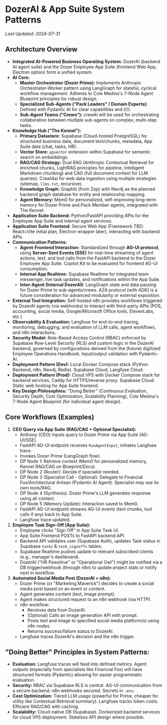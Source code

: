 # DozerAI & App Suite System Patterns

*Last Updated: 2024-07-31*

## Architecture Overview

- **Integrated AI-Powered Business Operating System:** DozerAI (backend AI agent suite) and the Dozer Employee App Suite (frontend Web App, Electron option) form a unified system.
- **AI Core:**
    - **Master Orchestrator (Dozer Prime):** Implements Anthropic Orchestrator-Worker pattern using LangGraph for stateful, cyclical workflow management. Adheres to Cole Medina's 7-Node Agent Blueprint principles for robust design.
    - **Specialized Sub-Agents ("Pack Leaders" / Domain Experts):** Defined with Pydantic AI for clear capabilities and I/O.
    - **Sub-Agent Teams ("Crews"):** crewAI will be used for orchestrating collaboration between multiple sub-agents on complex, multi-step tasks.
- **Knowledge Hub ("The Kennel"):**
    - **Primary Datastore:** Supabase (Cloud-hosted PostgreSQL) for structured business data, document text/chunks, metadata, App Suite data (chat, tasks, HR).
    - **Vector Store:** `pgvector` extension within Supabase for semantic search on embeddings.
    - **RAG/CAG Strategy:** Dual RAG (Anthropic Contextual Retrieval for enriched chunks, LightRAG principles for pipeline, intelligent Markdown chunking) and CAG (full document context for LLM queries). Crawl4ai for web data ingestion using multiple strategies (sitemap, `llms.txt`, recursive).
    - **Knowledge Graph:** Graphiti (from Zep) with Neo4j as the planned backend graph database for entity and relationship mapping.
    - **Agent Memory:** Mem0 for personalized, self-improving long-term memory for Dozer Prime and Pack Member agents, integrated with The Kennel.
- **Application Suite Backend:** Python/FastAPI providing APIs for the Employee App Suite and internal agent services.
- **Application Suite Frontend:** Secure Web App (Framework TBD: React+Vite initial plan, Electron wrapper later), interacting with backend APIs.
- **Communication Patterns:**
    - **Agent-Frontend Interaction:** Standardized through **AG-UI protocol**, using **Server-Sent Events (SSE)** for real-time streaming of agent actions, text, and tool calls from the FastAPI backend to the Dozer Employee App Suite. Copilot Kit to be evaluated for frontend AG-UI consumption.
    - **Internal App Realtime:** Supabase Realtime for integrated team messenger, live task updates, and notifications within the App Suite.
    - **Inter-Agent (Internal DozerAI):** LangGraph state and data passing for Dozer Prime to sub-agents/crews. A2A protocol (with ADK) is a future consideration for advanced modularity or external exposition.
- **External Tool Integration:** Self-hosted n8n provides workflows triggered by DozerAI agents (via webhooks) to interact with third-party APIs (POS, accounting, social media, Google/Microsoft Office tools, ElevenLabs, etc.).
- **Observability & Evaluation:** Langfuse for end-to-end tracing, monitoring, debugging, and evaluation of LLM calls, agent workflows, and n8n interactions.
- **Security Model:** Role-Based Access Control (RBAC) enforced by Supabase Row-Level Security (RLS) and custom logic in the DozerAI backend, governed by configurations derived from the (future) digitized Employee Operations Handbook. Input/output validation with Pydantic-AI.
- **Deployment Pattern (Dev):** Local Docker Compose stack (Python Backend, n8n, Neo4j, Redis). Supabase Cloud, Langfuse Cloud.
- **Deployment Pattern (Prod):** Cloud VPS with Docker Compose stack for backend services, Caddy for HTTPS/reverse proxy. Supabase Cloud. Static web hosting for App Suite frontend.
- **Key Design Philosophies:** "Doing Better" (Continuous Evaluation, Security Depth, Cost Optimization, Scalability Planning), Cole Medina's 7-Node Agent Blueprint (for individual agent design).

## Core Workflows (Examples)

1.  **CEO Query via App Suite (RAG/CAG + Optional Specialist):**
    *   Anthony (CEO) inputs query to Dozer Prime via App Suite (AG-UI/SSE).
    *   FastAPI AG-UI endpoint receives `RunAgentInput`, initiates Langfuse trace.
    *   Invokes Dozer Prime (LangGraph flow).
    *   DP Node 1: Retrieve context (Mem0 for personalized memory, Kennel RAG/CAG on Blueprint/Docs).
    *   DP Node 2 (Router): Decide if specialist needed.
    *   DP Node 3 (Specialist Call - Optional): Delegate to Financial Fox/Architectural Artisan (Pydantic AI Agent). Specialist may use its own tools/RAG.
    *   DP Node 4 (Synthesis): Dozer Prime's LLM generates response using all context.
    *   DP Node 5 (Memory Update): Interaction saved to Mem0.
    *   FastAPI AG-UI endpoint streams AG-UI events (text chunks, tool calls if any) back to App Suite.
    *   Langfuse trace updated.
2.  **Employee Task Sign-Off (App Suite):**
    *   Employee clicks "Sign Off" in App Suite Task UI.
    *   App Suite Frontend POSTs to FastAPI backend API.
    *   Backend API validates user (Supabase Auth), updates Task status in Supabase `tasks` & `task_signoffs` tables.
    *   Supabase Realtime pushes update to relevant subscribed clients (e.g., manager's dashboard).
    *   DozerAI ("HR Pawsitive" or "Operational Owl") might be notified via a DB trigger/webhook (through n8n) to update project stats or notify next in workflow.
3.  **Automated Social Media Post (DozerAI + n8n):**
    *   Dozer Prime (or "Marketing Maverick") decides to create a social media post based on an event or content.
    *   Agent generates content (text, image prompt).
    *   Agent makes structured request to an n8n webhook (via HTTP).
    *   n8n workflow:
        *   Receives data from DozerAI.
        *   (Optional) Calls an image generation API with prompt.
        *   Posts text and image to specified social media platform(s) using n8n nodes.
        *   Returns success/failure status to DozerAI.
    *   Langfuse traces DozerAI's decision and the n8n trigger.

## "Doing Better" Principles in System Patterns:
- **Evaluation:** Langfuse traces will feed into defined metrics. Agent outputs (especially from specialists like Financial Fox) will have structured formats (Pydantic) allowing for easier programmatic evaluation.
- **Security:** RBAC via Supabase RLS is central. AG-UI communication from a secure backend. n8n webhooks secured. Secrets in `.env`.
- **Cost Optimization:** Tiered LLM usage (powerful for Prime, cheaper for utility like Contextual Retrieval summary). Langfuse tracks token costs. Efficient RAG/CAG with caching.
- **Scalability:** Cloud-native DB (Supabase). Dockerized backend services for cloud VPS deployment. Stateless API design where possible.